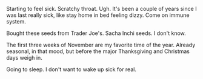 Starting to feel sick. Scratchy throat. Ugh. It's been a couple of years since I was last really sick, like stay home in bed feeling dizzy. Come on immune system.

Bought these seeds from Trader Joe's. Sacha Inchi seeds. I don't know.

The first three weeks of November are my favorite time of the year. Already seasonal, in that mood, but before the major Thanksgiving and Christmas days weigh in.

Going to sleep. I don't want to wake up sick for real.
